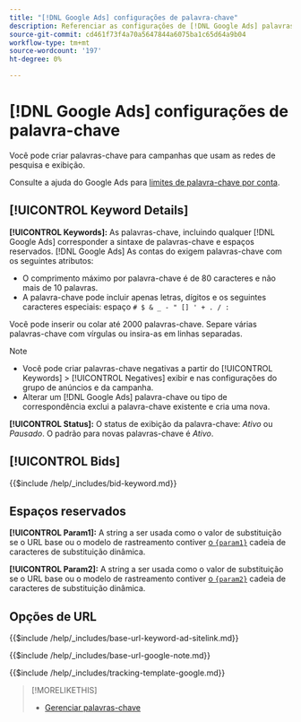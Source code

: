 ```yaml
---
title: "[!DNL Google Ads] configurações de palavra-chave"
description: Referenciar as configurações de [!DNL Google Ads] palavras-chave.
source-git-commit: cd461f73f4a70a5647844a6075ba1c65d64a9b04
workflow-type: tm+mt
source-wordcount: '197'
ht-degree: 0%

---
```


# [!DNL Google Ads] configurações de palavra-chave

Você pode criar palavras-chave para campanhas que usam as redes de pesquisa e exibição.

Consulte a ajuda do Google Ads para [limites de palavra-chave por conta](https://support.google.com/google-ads/answer/6372658).

## [!UICONTROL Keyword Details]

**[!UICONTROL Keywords]:** As palavras-chave, incluindo qualquer [!DNL Google Ads] corresponder a sintaxe de palavras-chave e espaços reservados. [!DNL Google Ads] As contas do exigem palavras-chave com os seguintes atributos:

* O comprimento máximo por palavra-chave é de 80 caracteres e não mais de 10 palavras.
* A palavra-chave pode incluir apenas letras, dígitos e os seguintes caracteres especiais: espaço `# $ & _ - " [] ' + . / :`

Você pode inserir ou colar até 2000 palavras-chave. Separe várias palavras-chave com vírgulas ou insira-as em linhas separadas.

>[!NOTE]
>
>* Você pode criar palavras-chave negativas a partir do [!UICONTROL Keywords] > [!UICONTROL Negatives] exibir e nas configurações do grupo de anúncios e da campanha.
>* Alterar um [!DNL Google Ads] palavra-chave ou tipo de correspondência exclui a palavra-chave existente e cria uma nova.


**[!UICONTROL Status]:** O status de exibição da palavra-chave: *Ativo* ou *Pausado*. O padrão para novas palavras-chave é *Ativo*.

## [!UICONTROL Bids]

<!-- **[!UICONTROL Bid]:** -->

{{$include /help/_includes/bid-keyword.md}}

## Espaços reservados

**[!UICONTROL Param1]:** A string a ser usada como o valor de substituição se o URL base ou o modelo de rastreamento contiver [o `{param1}`](https://support.google.com/google-ads/answer/6305348) cadeia de caracteres de substituição dinâmica.

**[!UICONTROL Param2]:** A string a ser usada como o valor de substituição se o URL base ou o modelo de rastreamento contiver [o `{param2}`](https://support.google.com/google-ads/answer/6305348) cadeia de caracteres de substituição dinâmica.

## Opções de URL

<!-- **[!UICONTROL Base URl]:** -->

{{$include /help/_includes/base-url-keyword-ad-sitelink.md}}

<!-- **[note for Base URL field]:** -->

{{$include /help/_includes/base-url-google-note.md}}

<!-- **[!UICONTROL Tracking Template]:** -->

{{$include /help/_includes/tracking-template-google.md}}

>[!MORELIKETHIS]
>
>* [Gerenciar palavras-chave](/help/search-social-commerce/campaign-management/campaigns/keyword-manage.md)

